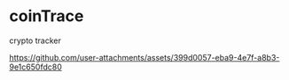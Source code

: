 ﻿# coinTrace
crypto tracker


https://github.com/user-attachments/assets/399d0057-eba9-4e7f-a8b3-9e1c650fdc80

